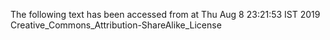 The following text has been accessed from at Thu Aug 8 23:21:53 IST 2019
Creative_Commons_Attribution-ShareAlike_License
